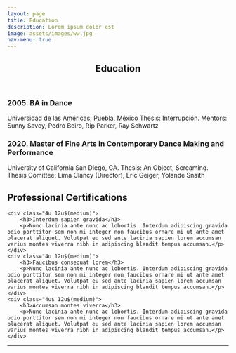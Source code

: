 ```yaml
---
layout: page
title: Education
description: Lorem ipsum dolor est
image: assets/images/ww.jpg
nav-menu: true
---
```


<!-- Main -->
<div id="main" class="alt">

<!-- One -->
<section id="one">
	<div class="inner">
		<header class="major">
			<h1>Education</h1>
		</header>

<div class="row">
	<div class="6u 12u$(small)">
		<h3>2005. BA in Dance</h3>
		<p>Universidad de las Américas; Puebla, México Thesis:  Interrupción. Mentors: Sunny Savoy, Pedro Beiro, Rip Parker, Ray Schwartz
</p>
	</div>
	<div class="6u$ 12u$(small)">
		<h3>2020. Master of Fine Arts in Contemporary Dance Making and Performance</h3>
		<p>University of California San Diego, CA. Thesis: An Object, Screaming. Thesis Comittee: Lima Clancy (Director), Eric Geiger, Yolande Snaith
</p>
	</div>
</div>

<h2 id="content">Professional Certifications</h2>

	<div class="4u 12u$(medium)">
		<h3>Interdum sapien gravida</h3>
		<p>Nunc lacinia ante nunc ac lobortis. Interdum adipiscing gravida odio porttitor sem non mi integer non faucibus ornare mi ut ante amet placerat aliquet. Volutpat eu sed ante lacinia sapien lorem accumsan varius montes viverra nibh in adipiscing blandit tempus accumsan.</p>
	</div>
	<div class="4u 12u$(medium)">
		<h3>Faucibus consequat lorem</h3>
		<p>Nunc lacinia ante nunc ac lobortis. Interdum adipiscing gravida odio porttitor sem non mi integer non faucibus ornare mi ut ante amet placerat aliquet. Volutpat eu sed ante lacinia sapien lorem accumsan varius montes viverra nibh in adipiscing blandit tempus accumsan.</p>
	</div>
	<div class="4u$ 12u$(medium)">
		<h3>Accumsan montes viverra</h3>
		<p>Nunc lacinia ante nunc ac lobortis. Interdum adipiscing gravida odio porttitor sem non mi integer non faucibus ornare mi ut ante amet placerat aliquet. Volutpat eu sed ante lacinia sapien lorem accumsan varius montes viverra nibh in adipiscing blandit tempus accumsan.</p>
	</div>
<hr class="major" />

